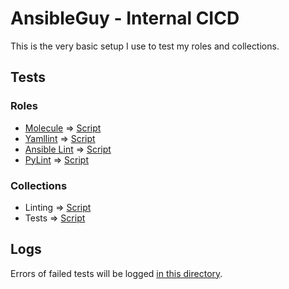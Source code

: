 # AnsibleGuy - Internal CICD

This is the very basic setup I use to test my roles and collections.

## Tests

### Roles
* [Molecule](https://molecule.readthedocs.io/en/latest/) => [Script](https://github.com/ansibleguy/_meta_cicd/blob/latest/templates/usr/local/bin/cicd/molecule.sh.j2)
* [Yamllint](https://yamllint.readthedocs.io/en/stable/) => [Script](https://github.com/ansibleguy/_meta_cicd/blob/latest/templates/usr/local/bin/cicd/yamllint.sh.j2)
* [Ansible Lint](https://ansible-lint.readthedocs.io/en/latest/) => [Script](https://github.com/ansibleguy/_meta_cicd/blob/latest/templates/usr/local/bin/cicd/ansiblelint.sh.j2)
* [PyLint](https://pylint.readthedocs.io/en/latest/) => [Script](https://github.com/ansibleguy/_meta_cicd/blob/latest/templates/usr/local/bin/cicd/pylint.sh.j2)

### Collections
* Linting => [Script](https://github.com/ansibleguy/_meta_cicd/blob/latest/templates/usr/local/bin/cicd/collection_lint.sh.j2)
* Tests => [Script](https://github.com/ansibleguy/_meta_cicd/blob/latest/templates/usr/local/bin/cicd/collection_test.sh.j2)

## Logs
Errors of failed tests will be logged [in this directory](https://badges.ansibleguy.net/log/).
